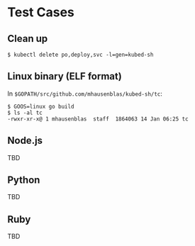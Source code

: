 # Test Cases

## Clean up

```
$ kubectl delete po,deploy,svc -l=gen=kubed-sh
```


## Linux binary (ELF format)

In `$GOPATH/src/github.com/mhausenblas/kubed-sh/tc`:

```
$ GOOS=linux go build
$ ls -al tc
-rwxr-xr-x@ 1 mhausenblas  staff  1864063 14 Jan 06:25 tc
```

## Node.js

TBD

## Python

TBD

## Ruby

TBD
